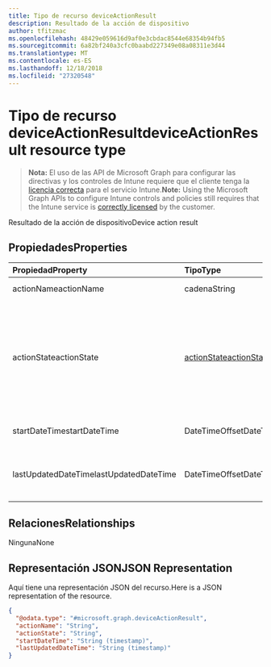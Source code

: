 ```yaml
---
title: Tipo de recurso deviceActionResult
description: Resultado de la acción de dispositivo
author: tfitzmac
ms.openlocfilehash: 48429e059616d9af0e3cbdac8544e68354b94fb5
ms.sourcegitcommit: 6a82bf240a3cfc0baabd227349e08a08311e3d44
ms.translationtype: MT
ms.contentlocale: es-ES
ms.lasthandoff: 12/18/2018
ms.locfileid: "27320548"
---
```

# <a name="deviceactionresult-resource-type"></a><span data-ttu-id="8d3e3-103">Tipo de recurso deviceActionResult</span><span class="sxs-lookup"><span data-stu-id="8d3e3-103">deviceActionResult resource type</span></span>

> <span data-ttu-id="8d3e3-104">**Nota:** El uso de las API de Microsoft Graph para configurar las directivas y los controles de Intune requiere que el cliente tenga la [licencia correcta](https://go.microsoft.com/fwlink/?linkid=839381) para el servicio Intune.</span><span class="sxs-lookup"><span data-stu-id="8d3e3-104">**Note:** Using the Microsoft Graph APIs to configure Intune controls and policies still requires that the Intune service is [correctly licensed](https://go.microsoft.com/fwlink/?linkid=839381) by the customer.</span></span>

<span data-ttu-id="8d3e3-105">Resultado de la acción de dispositivo</span><span class="sxs-lookup"><span data-stu-id="8d3e3-105">Device action result</span></span>
## <a name="properties"></a><span data-ttu-id="8d3e3-106">Propiedades</span><span class="sxs-lookup"><span data-stu-id="8d3e3-106">Properties</span></span>
|<span data-ttu-id="8d3e3-107">Propiedad</span><span class="sxs-lookup"><span data-stu-id="8d3e3-107">Property</span></span>|<span data-ttu-id="8d3e3-108">Tipo</span><span class="sxs-lookup"><span data-stu-id="8d3e3-108">Type</span></span>|<span data-ttu-id="8d3e3-109">Descripción</span><span class="sxs-lookup"><span data-stu-id="8d3e3-109">Description</span></span>|
|:---|:---|:---|
|<span data-ttu-id="8d3e3-110">actionName</span><span class="sxs-lookup"><span data-stu-id="8d3e3-110">actionName</span></span>|<span data-ttu-id="8d3e3-111">cadena</span><span class="sxs-lookup"><span data-stu-id="8d3e3-111">String</span></span>|<span data-ttu-id="8d3e3-112">Nombre de acción</span><span class="sxs-lookup"><span data-stu-id="8d3e3-112">Action name</span></span>|
|<span data-ttu-id="8d3e3-113">actionState</span><span class="sxs-lookup"><span data-stu-id="8d3e3-113">actionState</span></span>|[<span data-ttu-id="8d3e3-114">actionState</span><span class="sxs-lookup"><span data-stu-id="8d3e3-114">actionState</span></span>](../resources/intune-devices-actionstate.md)|<span data-ttu-id="8d3e3-115">Estado de la acción.</span><span class="sxs-lookup"><span data-stu-id="8d3e3-115">State of the action.</span></span> <span data-ttu-id="8d3e3-116">Los valores posibles son: `none`, `pending`, `canceled`, `active`, `done`, `failed` y `notSupported`.</span><span class="sxs-lookup"><span data-stu-id="8d3e3-116">Possible values are: `none`, `pending`, `canceled`, `active`, `done`, `failed`, `notSupported`.</span></span>|
|<span data-ttu-id="8d3e3-117">startDateTime</span><span class="sxs-lookup"><span data-stu-id="8d3e3-117">startDateTime</span></span>|<span data-ttu-id="8d3e3-118">DateTimeOffset</span><span class="sxs-lookup"><span data-stu-id="8d3e3-118">DateTimeOffset</span></span>|<span data-ttu-id="8d3e3-119">Hora a la que se inició la acción</span><span class="sxs-lookup"><span data-stu-id="8d3e3-119">Time the action was initiated</span></span>|
|<span data-ttu-id="8d3e3-120">lastUpdatedDateTime</span><span class="sxs-lookup"><span data-stu-id="8d3e3-120">lastUpdatedDateTime</span></span>|<span data-ttu-id="8d3e3-121">DateTimeOffset</span><span class="sxs-lookup"><span data-stu-id="8d3e3-121">DateTimeOffset</span></span>|<span data-ttu-id="8d3e3-122">Hora en la que se actualizó por última vez el estado de la acción</span><span class="sxs-lookup"><span data-stu-id="8d3e3-122">Time the action state was last updated</span></span>|

## <a name="relationships"></a><span data-ttu-id="8d3e3-123">Relaciones</span><span class="sxs-lookup"><span data-stu-id="8d3e3-123">Relationships</span></span>
<span data-ttu-id="8d3e3-124">Ninguna</span><span class="sxs-lookup"><span data-stu-id="8d3e3-124">None</span></span>
## <a name="json-representation"></a><span data-ttu-id="8d3e3-125">Representación JSON</span><span class="sxs-lookup"><span data-stu-id="8d3e3-125">JSON Representation</span></span>
<span data-ttu-id="8d3e3-126">Aquí tiene una representación JSON del recurso.</span><span class="sxs-lookup"><span data-stu-id="8d3e3-126">Here is a JSON representation of the resource.</span></span>
<!-- {
  "blockType": "resource",
  "@odata.type": "microsoft.graph.deviceActionResult"
}
-->
``` json
{
  "@odata.type": "#microsoft.graph.deviceActionResult",
  "actionName": "String",
  "actionState": "String",
  "startDateTime": "String (timestamp)",
  "lastUpdatedDateTime": "String (timestamp)"
}
```



